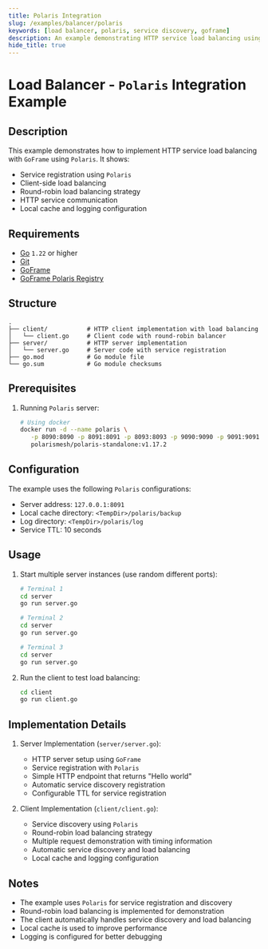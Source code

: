 ```yaml
---
title: Polaris Integration
slug: /examples/balancer/polaris
keywords: [load balancer, polaris, service discovery, goframe]
description: An example demonstrating HTTP service load balancing using `Polaris` in `GoFrame`
hide_title: true
---
```


# Load Balancer - `Polaris` Integration Example

## Description

This example demonstrates how to implement HTTP service load balancing with `GoFrame` using `Polaris`. It shows:
- Service registration using `Polaris`
- Client-side load balancing
- Round-robin load balancing strategy
- HTTP service communication
- Local cache and logging configuration

## Requirements

- [Go](https://golang.org/dl/) `1.22` or higher
- [Git](https://git-scm.com/downloads)
- [GoFrame](https://goframe.org)
- [GoFrame Polaris Registry](https://github.com/gogf/gf/tree/master/contrib/registry/polaris)

## Structure

```text
.
├── client/           # HTTP client implementation with load balancing
│   └── client.go     # Client code with round-robin balancer
├── server/           # HTTP server implementation
│   └── server.go     # Server code with service registration
├── go.mod            # Go module file
└── go.sum            # Go module checksums
```

## Prerequisites

1. Running `Polaris` server:
   ```bash
   # Using docker
   docker run -d --name polaris \
      -p 8090:8090 -p 8091:8091 -p 8093:8093 -p 9090:9090 -p 9091:9091 \
      polarismesh/polaris-standalone:v1.17.2
   ```

## Configuration

The example uses the following `Polaris` configurations:
- Server address: `127.0.0.1:8091`
- Local cache directory: `<TempDir>/polaris/backup`
- Log directory: `<TempDir>/polaris/log`
- Service TTL: 10 seconds

## Usage

1. Start multiple server instances (use random different ports):
   ```bash
   # Terminal 1
   cd server
   go run server.go

   # Terminal 2
   cd server
   go run server.go

   # Terminal 3
   cd server
   go run server.go
   ```

2. Run the client to test load balancing:
   ```bash
   cd client
   go run client.go
   ```

## Implementation Details

1. Server Implementation (`server/server.go`):
   - HTTP server setup using `GoFrame`
   - Service registration with `Polaris`
   - Simple HTTP endpoint that returns "Hello world"
   - Automatic service discovery registration
   - Configurable TTL for service registration

2. Client Implementation (`client/client.go`):
   - Service discovery using `Polaris`
   - Round-robin load balancing strategy
   - Multiple request demonstration with timing information
   - Automatic service discovery and load balancing
   - Local cache and logging configuration

## Notes

- The example uses `Polaris` for service registration and discovery
- Round-robin load balancing is implemented for demonstration
- The client automatically handles service discovery and load balancing
- Local cache is used to improve performance
- Logging is configured for better debugging
